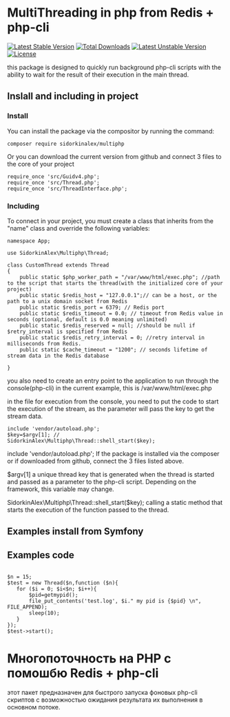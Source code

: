 # MultiThreading in php from  Redis + php-cli
[![Latest Stable Version](https://poser.pugx.org/sidorkin-alex/multithreadingphp/v)](//packagist.org/packages/sidorkin-alex/multithreadingphp) [![Total Downloads](https://poser.pugx.org/sidorkin-alex/multithreadingphp/downloads)](//packagist.org/packages/sidorkin-alex/multithreadingphp) [![Latest Unstable Version](https://poser.pugx.org/sidorkin-alex/multithreadingphp/v/unstable)](//packagist.org/packages/sidorkin-alex/multithreadingphp) [![License](https://poser.pugx.org/sidorkin-alex/multithreadingphp/license)](//packagist.org/packages/sidorkin-alex/multithreadingphp)

this package is designed to quickly run background php-cli scripts with the ability to wait for the result of their execution in the main thread.

## Inslall and including in project

### Install
You can install the package via the compositor by running the command:

```
composer require sidorkinalex/multiphp
```

Or you can download the current version from github and connect 3 files to the core of your project

```
require_once 'src/Guidv4.php';
require_once 'src/Thread.php';
require_once 'src/ThreadInterface.php';
```

### Including

To connect in your project, you must create a class that inherits from the "name" class and override the following variables:

```
namespace App;

use SidorkinAlex\Multiphp\Thread;

class CustomThread extends Thread
{
    public static $php_worker_path = "/var/www/html/exec.php"; //path to the script that starts the thread(with the initialized core of your project)
    public static $redis_host = "127.0.0.1";// can be a host, or the path to a unix domain socket from Redis
    public static $redis_port = 6379; // Redis port
    public static $redis_timeout = 0.0; // timeout from Redis value in seconds (optional, default is 0.0 meaning unlimited)
    public static $redis_reserved = null; //should be null if $retry_interval is specified from Redis
    public static $redis_retry_interval = 0; //retry interval in milliseconds from Redis.
    public static $cache_timeout = "1200"; // seconds lifetime of stream data in the Redis database

}
```
you also need to create an entry point to the application to run through the console(php-cli)
in the current example, this is /var/www/html/exec.php


in the file for execution from the console, you need to put the code to start the execution of the stream, as the parameter will pass the key to get the stream data.

```
include 'vendor/autoload.php'; 
$key=$argv[1]; //
SidorkinAlex\Multiphp\Thread::shell_start($key);
```
include 'vendor/autoload.php';  If the package is installed via the composer or if downloaded from github, connect the 3 files listed above.

$argv[1] a unique thread key that is generated when the thread is started and passed as a parameter to the php-cli script. Depending on the framework, this variable may change.


SidorkinAlex\Multiphp\Thread::shell_start($key); calling a static method that starts the execution of the function passed to the thread.


## Examples install from Symfony





## Examples code

```

$n = 15;
$test = new Thread($n,function ($n){
   for ($i = 0; $i<$n; $i++){
       $pid=getmypid();
       file_put_contents('test.log', $i." my pid is {$pid} \n", FILE_APPEND);
       sleep(10);
   }
});
$test->start();
```

# Многопоточность на PHP с помошбю Redis + php-cli

этот пакет предназначен для быстрого запуска фоновых php-cli скриптов с возможностью ожидания результата их выполнения в основном потоке. 